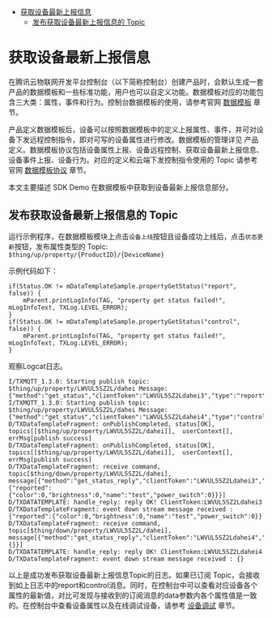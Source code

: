 * [获取设备最新上报信息](#获取设备最新上报信息)
  * [发布获取设备最新上报信息的 Topic ](#发布获取设备最新上报信息的-Topic)

# 获取设备最新上报信息

在腾讯云物联网开发平台控制台（以下简称控制台）创建产品时，会默认生成一套产品的数据模板和一些标准功能，用户也可以自定义功能。数据模板对应的功能包含三大类：属性，事件和行为。控制台数据模板的使用，请参考官网 [数据模板](https://cloud.tencent.com/document/product/1081/44921) 章节。

产品定义数据模板后，设备可以按照数据模板中的定义上报属性、事件，并可对设备下发远程控制指令，即对可写的设备属性进行修改。数据模板的管理详见 产品定义。数据模板协议包括设备属性上报、设备远程控制、获取设备最新上报信息、设备事件上报、设备行为。对应的定义和云端下发控制指令使用的 Topic 请参考官网 [数据模板协议](https://cloud.tencent.com/document/product/1081/34916) 章节。

本文主要描述 SDK Demo 在数据模板中获取到设备最新上报信息部分。

## 发布获取设备最新上报信息的 Topic 

运行示例程序，在数据模板模块上点击`设备上线`按钮且设备成功上线后，点击`状态更新`按钮，发布属性类型的 Topic:
`$thing/up/property/{ProductID}/{DeviceName}`

示例代码如下：
```
if(Status.OK != mDataTemplateSample.propertyGetStatus("report", false)) {
    mParent.printLogInfo(TAG, "property get status failed!", mLogInfoText, TXLog.LEVEL_ERROR);
}
if(Status.OK != mDataTemplateSample.propertyGetStatus("control", false)) {
    mParent.printLogInfo(TAG, "property get status failed!", mLogInfoText, TXLog.LEVEL_ERROR);
}
```

观察Logcat日志。
```
I/TXMQTT_1.3.0: Starting publish topic: $thing/up/property/LWVUL5SZ2L/dahei Message: {"method":"get_status","clientToken":"LWVUL5SZ2Ldahei3","type":"report","showmeta":0}
I/TXMQTT_1.3.0: Starting publish topic: $thing/up/property/LWVUL5SZ2L/dahei Message: {"method":"get_status","clientToken":"LWVUL5SZ2Ldahei4","type":"control","showmeta":0}
D/TXDataTemplateFragment: onPublishCompleted, status[OK], topics[[$thing/up/property/LWVUL5SZ2L/dahei]],  userContext[], errMsg[publish success]
D/TXDataTemplateFragment: onPublishCompleted, status[OK], topics[[$thing/up/property/LWVUL5SZ2L/dahei]],  userContext[], errMsg[publish success]
D/TXDataTemplateFragment: receive command, topic[$thing/down/property/LWVUL5SZ2L/dahei], message[{"method":"get_status_reply","clientToken":"LWVUL5SZ2Ldahei3","code":0,"status":"success","type":"report","data":{"reported":{"color":0,"brightness":0,"name":"test","power_switch":0}}}]
D/TXDATATEMPLATE: handle_reply: reply OK! ClientToken:LWVUL5SZ2Ldahei3
D/TXDataTemplateFragment: event down stream message received : {"reported":{"color":0,"brightness":0,"name":"test","power_switch":0}}
D/TXDataTemplateFragment: receive command, topic[$thing/down/property/LWVUL5SZ2L/dahei], message[{"method":"get_status_reply","clientToken":"LWVUL5SZ2Ldahei4","code":0,"status":"success","type":"control","data":{}}]
D/TXDATATEMPLATE: handle_reply: reply OK! ClientToken:LWVUL5SZ2Ldahei4
D/TXDataTemplateFragment: event down stream message received : {}
```
以上是成功发布获取设备最新上报信息Topic的日志。如果已订阅 Topic，会接收到如上日志中的report和control消息。同时，在控制台中可以查看对应设备各个属性的最新值，对比可发现与接收到的订阅消息的data参数内各个属性值是一致的。在控制台中查看设备属性以及在线调试设备，请参考 [设备调试](https://cloud.tencent.com/document/product/1081/34741) 章节。

